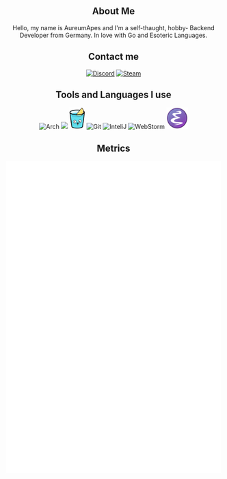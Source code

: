 <div align="center">

About Me
-------

Hello, my name is AureumApes and I'm a self-thaught, hobby- Backend Developer from Germany.
In love with Go and Esoteric Languages.

Contact me
---------------------
[![Discord](https://img.shields.io/badge/Discord-lightgrey?logo=discord&logoColor=grey)](https://discord.com/users/608920482284306434)
[![Steam](https://img.shields.io/badge/Steam-444?logo=steam&logoColor=white)](https://steamcommunity.com/id/AureumApes/)

Tools and Languages I use
----------

<img alt="Arch" height="50px" src="https://upload.wikimedia.org/wikipedia/commons/1/13/Arch_Linux_%22Crystal%22_icon.svg">
<img height="50px" src="https://skillicons.dev/icons?i=svelte,ts,go,kotlin">  
<img height="50px" src="https://raw.githubusercontent.com/gin-gonic/logo/master/color.png"/>
<img height="50px" src="https://user-images.githubusercontent.com/25181517/192108372-f71d70ac-7ae6-4c0d-8395-51d8870c2ef0.png" alt="Git" title="Git" />
<img height="50px" src="https://user-images.githubusercontent.com/25181517/192108890-200809d1-439c-4e23-90d3-b090cf9a4eea.png" alt="InteliJ" title="InteliJ" />
<img height="50px" src="https://user-images.githubusercontent.com/25181517/192108893-b1eed3c7-b2c4-4e1c-9e9f-c7e83637b33d.png" alt="WebStorm" title="WebStorm" />
<img height="50pxpx" src="https://raw.githubusercontent.com/Mstrodl/elcord/master/icons/emacs_icon.png" alt="Emacs"/>

Metrics
-------
![Metrics](./github-metrics.svg)<br>

</div>
